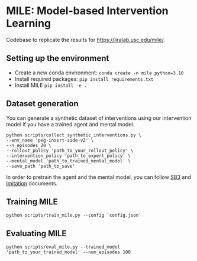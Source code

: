 # MILE: Model-based Intervention Learning
Codebase to replicate the results for https://liralab.usc.edu/mile/.

## Setting up the environment
- Create a new conda environment: `conda create -n mile python=3.10`
- Install required packages: `pip install requirements.txt`
- Install MILE `pip install -e .`
## Dataset generation
You can generate a synthetic dataset of interventions using our intervention model if you have a trained agent and mental model.

```
python scripts/collect_synthetic_interventions.py \
--env_name 'peg-insert-side-v2' \
--n_episodes 20 \
--rollout_policy 'path_to_your_rollout_policy' \
--intervention_policy 'path_to_expert_policy' \
--mental_model 'path_to_trained_mental_model' \
--save_path 'path_to_save' 
```

In order to pretrain the agent and the mental model, you can follow [SB3](https://stable-baselines3.readthedocs.io/en/master/guide/quickstart.html) and [Imitation](https://imitation.readthedocs.io/en/latest/tutorials/1_train_bc.html) documents.

## Training MILE
```
python scripts/train_mile.py --config 'config.json'
```

## Evaluating MILE
```
python scripts/eval_mile.py --trained_model 'path_to_your_trained_model' --num_episodes 100
```
